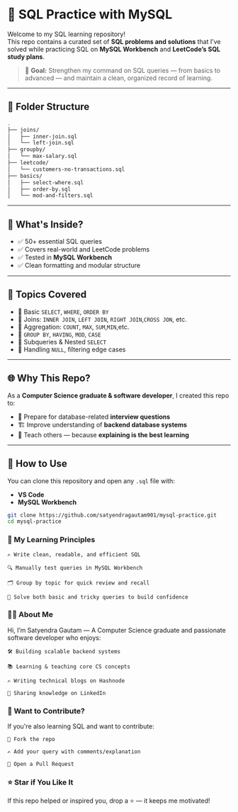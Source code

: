 # 🧠 SQL Practice with MySQL

Welcome to my SQL learning repository!  
This repo contains a curated set of **SQL problems and solutions** that I’ve solved while practicing SQL on **MySQL Workbench** and **LeetCode’s SQL study plans**.

> 🎯 **Goal:** Strengthen my command on SQL queries — from basics to advanced — and maintain a clean, organized record of learning.

---

## 📂 Folder Structure



```bash
.
├── joins/
│   ├── inner-join.sql
│   └── left-join.sql
├── groupby/
│   └── max-salary.sql
├── leetcode/
│   └── customers-no-transactions.sql
├── basics/
│   ├── select-where.sql
│   ├── order-by.sql
│   └── mod-and-filters.sql

```


---

## 🚀 What's Inside?

- ✅ 50+ essential SQL queries  
- ✅ Covers real-world and LeetCode problems  
- ✅ Tested in **MySQL Workbench**  
- ✅ Clean formatting and modular structure

---

## 📘 Topics Covered

- 🔹 Basic `SELECT`, `WHERE`, `ORDER BY`
- 🔹 Joins: `INNER JOIN`, `LEFT JOIN`, `RIGHT JOIN`,`CROSS JON`, etc.
- 🔹 Aggregation: `COUNT`, `MAX`, `SUM`,`MIN`,etc.
- 🔹 `GROUP BY`, `HAVING`, `MOD`, `CASE`
- 🔹 Subqueries & Nested `SELECT`
- 🔹 Handling `NULL`, filtering edge cases

---

## 🌐 Why This Repo?

As a **Computer Science graduate & software developer**, I created this repo to:

- 🧠 Prepare for database-related **interview questions**
- 🏗️ Improve understanding of **backend database systems**
- 📢 Teach others — because **explaining is the best learning**

---

## 🔧 How to Use

You can clone this repository and open any `.sql` file with:

- **VS Code**
- **MySQL Workbench**

```bash
git clone https://github.com/satyendragautam901/mysql-practice.git
cd mysql-practice
```

### 🧠 My Learning Principles

    ✍️ Write clean, readable, and efficient SQL

    🔍 Manually test queries in MySQL Workbench

    🗂️ Group by topic for quick review and recall

    🧩 Solve both basic and tricky queries to build confidence

### 🙋‍♂️ About Me

Hi, I’m Satyendra Gautam —
A Computer Science graduate and passionate software developer who enjoys:

    🛠️ Building scalable backend systems

    📚 Learning & teaching core CS concepts

    ✍️ Writing technical blogs on Hashnode

    💼 Sharing knowledge on LinkedIn




### 🤝 Want to Contribute?

If you're also learning SQL and want to contribute:

    🍴 Fork the repo

    ✍️ Add your query with comments/explanation

    📩 Open a Pull Request

### ⭐ Star if You Like It
If this repo helped or inspired you, drop a ⭐️ — it keeps me motivated!